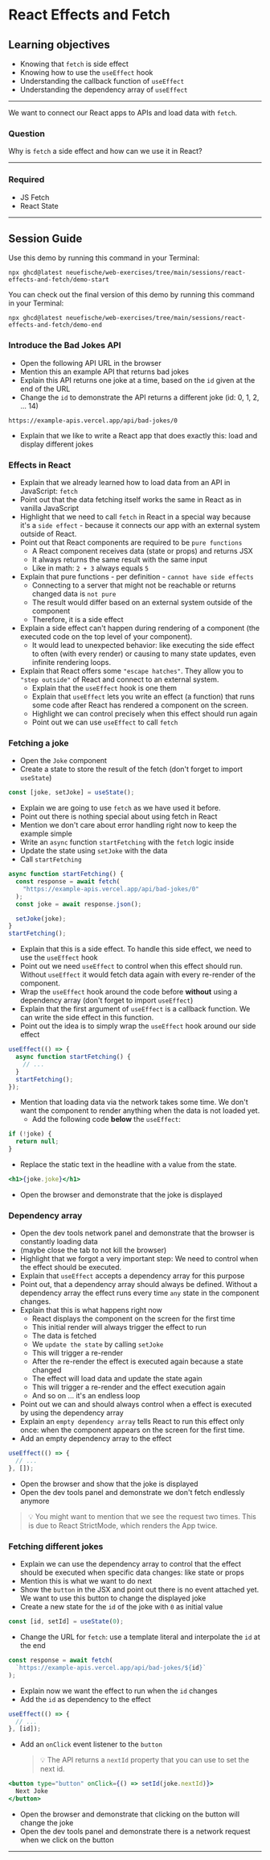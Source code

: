 # React Effects and Fetch

## Learning objectives

- Knowing that `fetch` is side effect
- Knowing how to use the `useEffect` hook
- Understanding the callback function of `useEffect`
- Understanding the dependency array of `useEffect`

---

We want to connect our React apps to APIs and load data with `fetch`.

### Question

Why is `fetch` a side effect and how can we use it in React?

---

### Required

- JS Fetch
- React State

---

## Session Guide

Use this demo by running this command in your Terminal:

```
npx ghcd@latest neuefische/web-exercises/tree/main/sessions/react-effects-and-fetch/demo-start
```

You can check out the final version of this demo by running this command in your Terminal:

```
npx ghcd@latest neuefische/web-exercises/tree/main/sessions/react-effects-and-fetch/demo-end
```

### Introduce the Bad Jokes API

- Open the following API URL in the browser
- Mention this an example API that returns bad jokes
- Explain this API returns one joke at a time, based on the `id` given at the end of the URL
- Change the `id` to demonstrate the API returns a different joke (id: 0, 1, 2, ... 14)

```
https://example-apis.vercel.app/api/bad-jokes/0
```

- Explain that we like to write a React app that does exactly this: load and display different jokes

### Effects in React

- Explain that we already learned how to load data from an API in JavaScript: `fetch`
- Point out that the data fetching itself works the same in React as in vanilla JavaScript
- Highlight that we need to call `fetch` in React in a special way because it's a `side effect` - because it connects our app with an external system outside of React.
- Point out that React components are required to be `pure functions`
  - A React component receives data (state or props) and returns JSX
  - It always returns the same result with the same input
  - Like in math: `2 + 3` always equals `5`
- Explain that pure functions - per definition - `cannot have side effects`
  - Connecting to a server that might not be reachable or returns changed data is `not pure`
  - The result would differ based on an external system outside of the component
  - Therefore, it is a side effect
- Explain a side effect can't happen during rendering of a component (the executed code on the top level of your component).
  - It would lead to unexpected behavior: like executing the side effect to often (with every render) or causing to many state updates, even infinite rendering loops.
- Explain that React offers some `"escape hatches"`. They allow you to `"step outside"` of React and connect to an external system.
  - Explain that the `useEffect` hook is one them
  - Explain that `useEffect` lets you write an effect (a function) that runs some code after React has rendered a component on the screen.
  - Highlight we can control precisely when this effect should run again
  - Point out we can use `useEffect` to call `fetch`

### Fetching a joke

- Open the `Joke` component
- Create a state to store the result of the fetch (don't forget to import `useState`)

```jsx
const [joke, setJoke] = useState();
```

- Explain we are going to use `fetch` as we have used it before.
- Point out there is nothing special about using fetch in React
- Mention we don't care about error handling right now to keep the example simple
- Write an `async` function `startFetching` with the `fetch` logic inside
- Update the state using `setJoke` with the data
- Call `startFetching`

```jsx
async function startFetching() {
  const response = await fetch(
    "https://example-apis.vercel.app/api/bad-jokes/0"
  );
  const joke = await response.json();

  setJoke(joke);
}
startFetching();
```

- Explain that this is a side effect. To handle this side effect, we need to use the `useEffect` hook
- Point out we need `useEffect` to control when this effect should run. Without `useEffect` it would fetch data again with every re-render of the component.
- Wrap the `useEffect` hook around the code before **without** using a dependency array (don't forget to import `useEffect`)
- Explain that the first argument of `useEffect` is a callback function. We can write the side effect in this function.
- Point out the idea is to simply wrap the `useEffect` hook around our side effect

```jsx
useEffect(() => {
  async function startFetching() {
    // ...
  }
  startFetching();
});
```

- Mention that loading data via the network takes some time. We don't want the component to render anything when the data is not loaded yet.
  - Add the following code **below** the `useEffect`:

```jsx
if (!joke) {
  return null;
}
```

- Replace the static text in the headline with a value from the state.

```jsx
<h1>{joke.joke}</h1>
```

- Open the browser and demonstrate that the joke is displayed

### Dependency array

- Open the dev tools network panel and demonstrate that the browser is constantly loading data
- (maybe close the tab to not kill the browser)
- Highlight that we forgot a very important step: We need to control when the effect should be executed.
- Explain that `useEffect` accepts a dependency array for this purpose
- Point out, that a dependency array should always be defined. Without a dependency array the effect runs every time `any` state in the component changes.
- Explain that this is what happens right now
  - React displays the component on the screen for the first time
  - This initial render will always trigger the effect to run
  - The data is fetched
  - We `update the state` by calling `setJoke`
  - This will trigger a re-render
  - After the re-render the effect is executed again because a state changed
  - The effect will load data and update the state again
  - This will trigger a re-render and the effect execution again
  - And so on ... it's an endless loop
- Point out we can and should always control when a effect is executed by using the dependency array
- Explain an `empty dependency array` tells React to run this effect only once: when the component appears on the screen for the first time.
- Add an empty dependency array to the effect

```jsx
useEffect(() => {
  // ...
}, []);
```

- Open the browser and show that the joke is displayed
- Open the dev tools panel and demonstrate we don't fetch endlessly anymore

> 💡 You might want to mention that we see the request two times. This is due to React StrictMode, which renders the App twice.

### Fetching different jokes

- Explain we can use the dependency array to control that the effect should be executed when specific data changes: like state or props
- Mention this is what we want to do next
- Show the `button` in the JSX and point out there is no event attached yet. We want to use this button to change the displayed joke
- Create a new state for the `id` of the joke with `0` as initial value

```jsx
const [id, setId] = useState(0);
```

- Change the URL for `fetch`: use a template literal and interpolate the `id` at the end

```jsx
const response = await fetch(
  `https://example-apis.vercel.app/api/bad-jokes/${id}`
);
```

- Explain now we want the effect to run when the `id` changes
- Add the `id` as dependency to the effect

```jsx
useEffect(() => {
  // ...
}, [id]);
```

- Add an `onClick` event listener to the `button`
  > 💡 The API returns a `nextId` property that you can use to set the next id.

```jsx
<button type="button" onClick={() => setId(joke.nextId)}>
  Next Joke
</button>
```

- Open the browser and demonstrate that clicking on the button will change the joke
- Open the dev tools panel and demonstrate there is a network request when we click on the button

---
